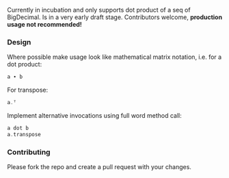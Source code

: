 Currently in incubation and only supports dot product of a seq of
BigDecimal. Is in a very early draft stage. Contributors welcome,
**production usage not recommended!**

### Design

Where possible make usage look like mathematical matrix notation,
i.e. for a dot product:

```scala
a ∙ b
```

For transpose:

```scala
a.ᵀ
```

Implement alternative invocations using full word method call:

```scala
a dot b
a.transpose
```

### Contributing

Please fork the repo and create a pull request with your changes.